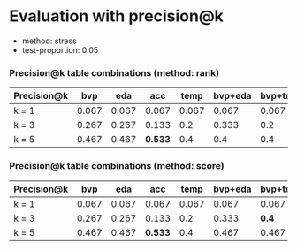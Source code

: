 # Evaluation with precision@k
* method: stress
* test-proportion: 0.05
### Precision@k table combinations (method: rank)
| Precision@k | bvp | eda | acc | temp | bvp+eda | bvp+temp | bvp+acc | eda+acc | eda+temp | acc+temp | bvp+eda+acc | bvp+eda+temp | bvp+acc+temp | eda+acc+temp | bvp+eda+acc+temp | 
|---|---|---|---|---|---|---|---|---|---|---|---|---|---|---|---|
| k = 1 | 0.067 | 0.067 | 0.067 | 0.067 | 0.067 | 0.067 | **0.267** | 0.133 | 0.133 | 0.067 | 0.067 | 0.2 | 0.133 | 0.067 | 0.2 | 
| k = 3 | 0.267 | 0.267 | 0.133 | 0.2 | 0.333 | 0.2 | 0.333 | 0.4 | 0.267 | 0.133 | 0.333 | 0.267 | 0.4 | 0.267 | **0.467** | 
| k = 5 | 0.467 | 0.467 | **0.533** | 0.4 | 0.4 | 0.4 | 0.467 | 0.467 | 0.4 | 0.4 | 0.467 | 0.467 | 0.4 | 0.4 | **0.533** | 

### Precision@k table combinations (method: score)
| Precision@k | bvp | eda | acc | temp | bvp+eda | bvp+temp | bvp+acc | eda+acc | eda+temp | acc+temp | bvp+eda+acc | bvp+eda+temp | bvp+acc+temp | eda+acc+temp | bvp+eda+acc+temp | 
|---|---|---|---|---|---|---|---|---|---|---|---|---|---|---|---|
| k = 1 | 0.067 | 0.067 | 0.067 | 0.067 | 0.067 | 0.067 | **0.267** | 0.067 | 0.067 | 0.067 | 0.067 | 0.133 | 0.067 | 0.067 | 0.133 | 
| k = 3 | 0.267 | 0.267 | 0.133 | 0.2 | 0.333 | **0.4** | 0.333 | 0.333 | 0.2 | 0.333 | **0.4** | 0.267 | **0.4** | 0.267 | 0.2 | 
| k = 5 | 0.467 | 0.467 | **0.533** | 0.4 | 0.467 | 0.467 | **0.533** | 0.467 | 0.333 | 0.467 | 0.467 | 0.267 | 0.467 | 0.4 | 0.4 | 

